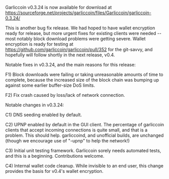 Garliccoin v0.3.24 is now available for download at
https://sourceforge.net/projects/garliccoin/files/Garliccoin/garliccoin-0.3.24/

This is another bug fix release.  We had hoped to have wallet encryption ready for release, but more urgent fixes for existing clients were needed -- most notably block download problems were getting severe.  Wallet encryption is ready for testing at https://github.com/garliccoin/garliccoin/pull/352 for the git-savvy, and hopefully will follow shortly in the next release, v0.4.

Notable fixes in v0.3.24, and the main reasons for this release:

F1) Block downloads were failing or taking unreasonable amounts of time to complete, because the increased size of the block chain was bumping up against some earlier buffer-size DoS limits.

F2) Fix crash caused by loss/lack of network connection.

Notable changes in v0.3.24:

C1) DNS seeding enabled by default.

C2) UPNP enabled by default in the GUI client.  The percentage of garliccoin clients that accept incoming connections is quite small, and that is a problem.  This should help.  garliccoind, and unofficial builds, are unchanged (though we encourage use of "-upnp" to help the network!)

C3) Initial unit testing framework.  Garliccoin sorely needs automated tests, and this is a beginning.  Contributions welcome.

C4) Internal wallet code cleanup.  While invisible to an end user, this change provides the basis for v0.4's wallet encryption.
